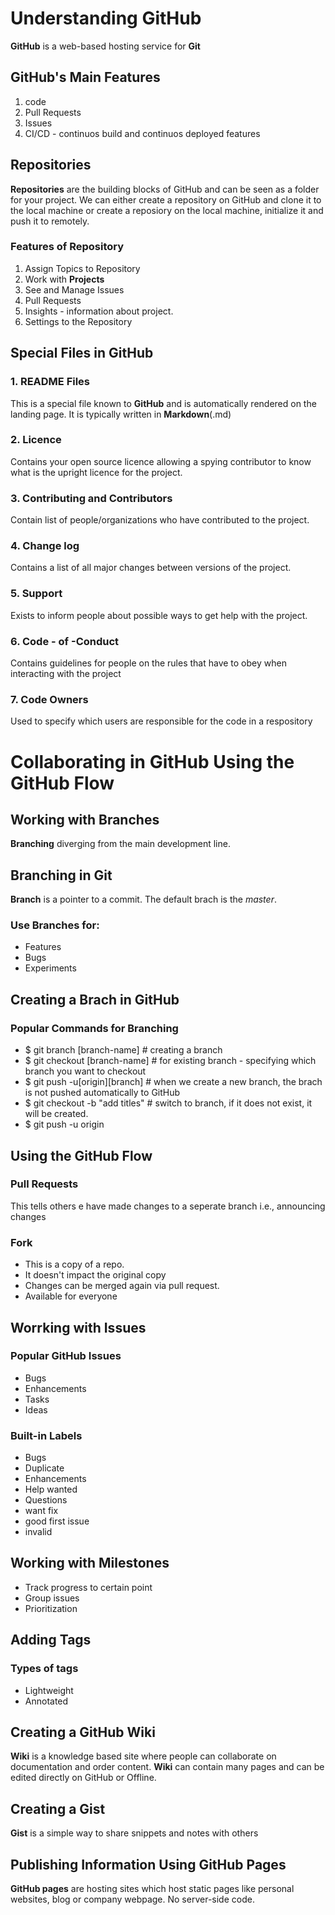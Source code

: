 # Understanding GitHub
__GitHub__ is a web-based hosting service for __Git__

## GitHub's Main Features
1. code
2. Pull Requests
3. Issues
4. CI/CD - continuos build and continuos deployed features

## Repositories
__Repositories__ are the building blocks of GitHub and can be seen as a folder for your project. We can either create a repository on GitHub and clone it to the local machine or create a reposiory on the local machine, initialize it and push it to remotely.

### Features of Repository
1. Assign Topics to Repository
2. Work with __Projects__
3. See and Manage Issues
4. Pull Requests
5. Insights - information about project.
6. Settings to the Repository

## Special Files in GitHub
### 1. README Files
This is a special file known to __GitHub__ and is automatically rendered on the landing page. It is typically written in __Markdown__(.md)
### 2. Licence
Contains your open source licence allowing a spying contributor to know what is the upright licence for the project.
### 3. Contributing and Contributors
Contain list of people/organizations who have contributed to the project.
### 4. Change log
Contains a list of all major changes between versions of the project.
### 5. Support
Exists to inform people about possible ways to get help with the project.
### 6. Code - of -Conduct
Contains guidelines for people on the rules that have to obey when interacting with the project
### 7. Code Owners
Used to specify which users are responsible for the code in a respository

# Collaborating in GitHub Using the GitHub Flow
## Working with Branches
__Branching__ diverging from the main development line.
## Branching in Git
__Branch__ is a pointer to a commit. The default brach is the _master_.
### Use Branches for:
* Features
* Bugs
* Experiments

## Creating a Brach in GitHub
### Popular Commands for Branching
* $ git branch [branch-name] # creating a branch
* $ git checkout [branch-name] # for existing branch - specifying which branch you want to checkout
* $ git push -u[origin][branch] #  when we create a new branch, the brach is not pushed automatically to GitHub
* $ git checkout -b "add titles" # switch to branch, if it does not exist, it will be created.
* $ git push -u origin

## Using the GitHub Flow
### Pull Requests
This tells others e have made changes to a seperate branch i.e., announcing changes

### Fork
* This is a copy of a repo. 
* It doesn't impact the original copy
* Changes can be merged again via pull request.
* Available for everyone

## Worrking with Issues
### Popular GitHub Issues
* Bugs
* Enhancements
* Tasks
* Ideas

### Built-in Labels
* Bugs
* Duplicate
* Enhancements
* Help wanted
* Questions
* want fix
* good first issue
* invalid

## Working with Milestones
* Track progress to certain point
* Group issues
* Prioritization

## Adding Tags
### Types of tags
* Lightweight
* Annotated

## Creating a GitHub Wiki
__Wiki__ is a knowledge based site where people can collaborate on documentation and order content. __Wiki__ can contain many pages and can be edited directly on GitHub or Offline.

## Creating a Gist
__Gist__ is a simple way to share snippets and notes with others

## Publishing Information Using GitHub Pages
__GitHub pages__ are hosting sites which host static pages like personal websites, blog or company webpage. No server-side code.